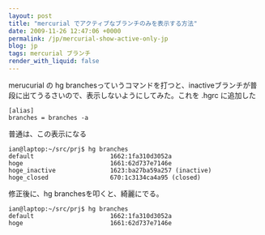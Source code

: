 ```yaml
---
layout: post
title: "mercurial でアクティブなブランチのみを表示する方法"
date: 2009-11-26 12:47:06 +0000
permalink: /jp/mercurial-show-active-only-jp
blog: jp
tags: mercurial ブランチ
render_with_liquid: false
---
```


merucurial の hg
branchesっていうコマンドを打つと、inactiveブランチが普段に出てうるさいので、表示しないようにしてみた。これを
.hgrc に追加した

```text
[alias]
branches = branches -a
```

普通は、この表示になる

```text
ian@laptop:~/src/prj$ hg branches
default                     1662:1fa310d3052a
hoge                        1661:62d737e7146e
hoge_inactive               1623:ba27ba59a257 (inactive)
hoge_closed                 670:1c3134ca4a95 (closed)
```

修正後に、hg branchesを叩くと、綺麗にでる。

```text
ian@laptop:~/src/prj$ hg branches
default                     1662:1fa310d3052a
hoge                        1661:62d737e7146e
```

